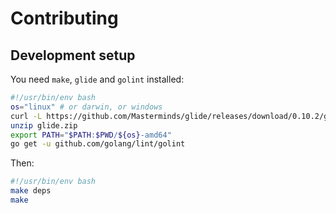 # Contributing

## Development setup

You need `make`, `glide` and `golint` installed:

```bash
#!/usr/bin/env bash
os="linux" # or darwin, or windows
curl -L https://github.com/Masterminds/glide/releases/download/0.10.2/glide-0.10.2-${os}-amd64.zip > glide.zip
unzip glide.zip
export PATH="$PATH:$PWD/${os}-amd64"
go get -u github.com/golang/lint/golint
```

Then:

```bash
#!/usr/bin/env bash
make deps
make
```

